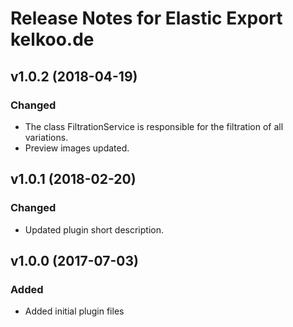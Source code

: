 # Release Notes for Elastic Export kelkoo.de

## v1.0.2 (2018-04-19)

### Changed
- The class FiltrationService is responsible for the filtration of all variations.
- Preview images updated.

## v1.0.1 (2018-02-20)

### Changed
- Updated plugin short description.

## v1.0.0 (2017-07-03)
 
### Added
- Added initial plugin files